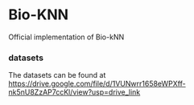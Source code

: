 # Bio-KNN
Official implementation of Bio-kNN
### datasets
The datasets can be found at https://drive.google.com/file/d/1VUNwrr1658eWPXff-nk5nU8ZzAP7ccKl/view?usp=drive_link
